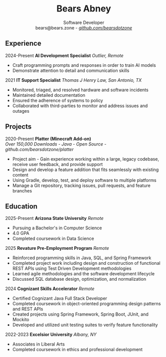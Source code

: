 # <center><b>Bears Abney</b></center>
<center>Software Developer</center>
<center>bears@bears.zone - <a href="http://github.com/bearsdotzone"><em>github.com/bearsdotzone</em></a></center>

## Experience
2024-Present **AI Development Specialist** *Outlier, Remote*
* Craft programming prompts and responses in order to train AI models
* Demonstrate attention to detail and communication skills

<!-- Crafting and answering questions related to computer science in order to help train AI models
Evaluating and ranking code generated by AI models

Ability to articulate complex concepts fluently in English
Excellent attention to detail, including grammar, punctuation, and style guidelines -->

2021 **IT Support Specialist** *Thomas J Henry Law, San Antonio, TX*
* Monitored, triaged, and resolved hardware and software incidents
* Maintained detailed documentation
* Ensured the adherence of systems to policy
* Collaborated with third-parties to monitor and address issues and outages
<!-- * Utilized remote control software to resolve issues with client systems -->
<!-- * Managed the lifecycle of many tickets simultaneously -->

<!-- **Help Desk Consultant**\
2017-2019 *Rensselaer Polytechnic Institute, Troy, NY*
* Troubleshot and fixed software, hardware, and networking issues
* Collaborated across departments to prioritize and resolve internal and external issues
* Provided phone support and customer service to remote users
* Maintained systems, to include installing operating system and security updates -->
<!-- * Developed working knowledge in resolving common issues, hastening issue resolution -->
<!-- * Communicated technical issues to both technical and non-technical stakeholders -->
<!-- * Documented technical procedures and maintained a knowledge base for users -->
<!-- * Employed Zendesk to report and document user issues -->



<!-- When generating the pdf, insert a page break here. -->
<!-- <div style="break-after:page"></div> -->
## Projects
<!-- Programming Languages: Java, TypeScript -->
<!-- Technologies: Docker, REST, SQL -->
<!-- ## Blog
*Ghost Blog* - *Open Source* - *Self-Hosted*

2020-Present
* Learning Goal - Develop technical and expository writing skills.
* Convey technical information in a digestible format for non-technical readers.
* Explore in depth topics of interest. -->

<!-- ## Dot Matrix Printer Refurbishment
*Environmentally Conscious* - *Legacy Hardware*

2022-Present
* Learning Goal - Learn about print servers and hardware deployment.
* Restore to usefulness otherwise inoperable hardware.
* Study the mechanics of impact printers. -->

<!-- ## Internet League Blaseball Fans Web Ring
*Open Source* - *Next.js* - *Continuous Integration* - *Community Focus*

2022-2023
* Learning Goal - Study web development technologies, continuous integration, and lambda functions.
* Host, secure, and develop a Next.js based community forum.
* Introduce others to the fundamentals of web development and self expression on the internet. -->

<!-- ## Paper Trail
*Inventory Management System* - *TypeScript* - *SvelteKit* - *SQL* - *Docker* - *Open Source*
*github.com/bearsdotzone/paper-trail*

2022-Present
* Learning Goal - Develop full stack skills and adopt new web frameworks
* Ensure data security and privacy for the end user
* Provide a functional and intuitive interface for management and search -->

2020-Present **Platter (Minecraft Add-on)**\
*Over 150,000 Downloads* - *Java* - *Open Source* - *github.com/bearsdotzone/platter*
* Project aim - Gain experience working within a large, legacy codebase, receive user feedback, and provide support
* Design and develop a feature addition that fits seamlessly with existing content
* Using Gradle, develop, test, and deploy software to multiple platforms
* Manage a Git repository, tracking issues, pull requests, and feature branches
<!-- * Gain deeper understanding of the systems and technology that power a favorite pastime -->

<!-- ## Proxmox Homelab
*Hypervisor* - *Open Source* - *Reliability*

2015-Present
* Learning Goal - Gain experience with virtualization, clustering, container, storage, and networking technologies
* Serve files from a ZFS pool, maintain 3-2-1 backup policies on all devices.
* Host web and game servers, providing a professional level of service to various internet communities
* Consists of a Proxmox hypervisor managing Docker images, network attached storage, routing, and virtual machines for standalone applications -->

<!-- ## VyOS Home Network
*CLI* - *Reliability*

2020-2023
* Learning Goal - Gain understanding of networking while keeping my home network secure and functional.
* Consists of a VyOS based software router including a DMZ to separate out public traffic from private, zone based firewalls, and DNS, DHCP, VPN, and NAT services for the local network.  -->

## Education
2025-Present **Arizona State University** *Remote*
- Pursuing a Bachelor's in Computer Science
- 4.0 GPA
- Completed coursework in Data Science

2025 **Revature Pre-Employment Program** *Remote*
- Reinforced programming skills in Java, SQL, and Spring Framework
- Completed project work including design and construction of functional REST APIs using Test Driven Development methodologies
- Learned agile methodologies and the software development lifecycle
- Discussed SQL database design, optimization, and normalization
<!-- - Reinforced understanding of object-oriented programming principles -->
<!-- - Leveraged Java APIs to write algorithms to solve various challenges and problem sets -->
<!-- - Completed 108 Coding Activities
- Showcased understanding of concepts through fourteen (14) evaluations -->

2024 **Cognizant Skills Accelerator** *Remote*
- Certified Cognizant Java Full Stack Developer
- Completed coursework in object-oriented programming design patterns and REST APIs
- Created projects using Spring Framework, Spring Boot, JUnit, and Mockito
- Developed and utilized unit testing suites to verify feature functionality

2022-2023 **Excelsior University** *Albany, NY*
* Associates in Liberal Arts
* Completed coursework in ethics and professional development

<!-- 2015-2018 **Rensselaer Polytechnic Institute** *Troy, NY*
* Majored in Computer Science
* Completed coursework in network programming and large-scale programming and testing -->

<!-- 2012-2015 **US Cyber Patriot** *San Antonio, TX*
* Secured Windows and Linux servers using cybersecurity best practices
* Mentored junior teams, teaching the OSI model, network security, and Cisco networking
* Led a team to state-wide award and recognition -->